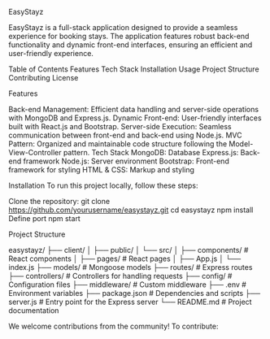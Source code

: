 EasyStayz

EasyStayz is a full-stack application designed to provide a seamless experience for booking stays. The application features robust back-end functionality and dynamic front-end interfaces, ensuring an efficient and user-friendly experience.

Table of Contents
    Features
    Tech Stack
    Installation
    Usage
    Project Structure
    Contributing
    License
  
Features

Back-end Management: Efficient data handling and server-side operations with MongoDB and Express.js.
Dynamic Front-end: User-friendly interfaces built with React.js and Bootstrap.
Server-side Execution: Seamless communication between front-end and back-end using Node.js.
MVC Pattern: Organized and maintainable code structure following the Model-View-Controller pattern.
Tech Stack
MongoDB: Database
Express.js: Back-end framework
Node.js: Server environment
Bootstrap: Front-end framework for styling
HTML & CSS: Markup and styling

Installation
To run this project locally, follow these steps:

Clone the repository:
git clone https://github.com/yourusername/easystayz.git
cd easystayz
npm install
Define port
npm start

Project Structure

easystayz/
├── client/
│ ├── public/
│ └── src/
│ ├── components/ # React components
│ ├── pages/ # React pages
│ ├── App.js
│ └── index.js
├── models/ # Mongoose models
├── routes/ # Express routes
├── controllers/ # Controllers for handling requests
├── config/ # Configuration files
├── middleware/ # Custom middleware
├── .env # Environment variables
├── package.json # Dependencies and scripts
├── server.js # Entry point for the Express server
└── README.md # Project documentation

We welcome contributions from the community! To contribute:
